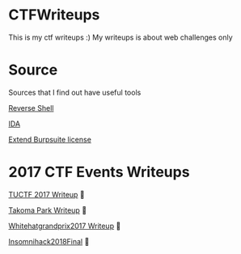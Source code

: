 # CTFWriteups
This is my ctf writeups :) My writeups is about web challenges only

# Source
Sources that I find out have useful tools

[Reverse Shell](https://github.com/quanght55/CTFWriteups/blob/master/sources/reverse_shell.md)

[IDA](https://github.com/quanght55/CTFWriteups/blob/master/sources/Disassemblers.md)

[Extend Burpsuite license](https://github.com/quanght55/CTFWriteups/tree/master/howto)
# 2017 CTF Events Writeups
[TUCTF 2017 Writeup](https://github.com/quanght55/CTFWriteups/tree/master/TUCTF) :clap:

[Takoma Park Writeup](https://github.com/quanght55/CTFWriteups/tree/master/CTF/TakomaCTF) :clap:

[Whitehatgrandprix2017 Writeup](https://github.com/quanght55/CTFWriteups/tree/master/CTF/Whitehatgrandprix2017) :clap:

[Insomnihack2018Final](https://github.com/quanght55/CTFWriteups/tree/master/CTF/Insomnihack2018) :clap:

